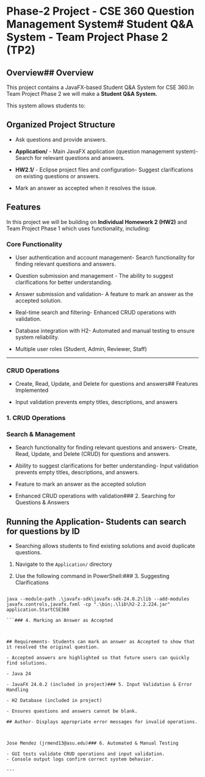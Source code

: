 # Phase-2 Project - CSE 360 Question Management System# Student Q&A System - Team Project Phase 2 (TP2)



## Overview## Overview



This project contains a JavaFX-based Student Q&A System for CSE 360.In Team Project Phase 2 we will make a **Student Q&A System.**

This system allows students to:

## Organized Project Structure

- Ask questions and provide answers.

- **Application/** - Main JavaFX application (question management system)- Search for relevant questions and answers.

- **HW2.1/** - Eclipse project files and configuration- Suggest clarifications on existing questions or answers.

- Mark an answer as accepted when it resolves the issue.

## Features

In this project we will be building on **Individual Homework 2 (HW2)** and Team Project Phase 1 which uses functionality, including:

### Core Functionality

- User authentication and account management- Search functionality for finding relevant questions and answers.

- Question submission and management  - The ability to suggest clarifications for better understanding.

- Answer submission and validation- A feature to mark an answer as the accepted solution.

- Real-time search and filtering- Enhanced CRUD operations with validation.

- Database integration with H2- Automated and manual testing to ensure system reliability.

- Multiple user roles (Student, Admin, Reviewer, Staff)

---

### CRUD Operations

- Create, Read, Update, and Delete for questions and answers## Features Implemented

- Input validation prevents empty titles, descriptions, and answers

### 1. CRUD Operations

### Search & Management

- Search functionality for finding relevant questions and answers- Create, Read, Update, and Delete (CRUD) for questions and answers.

- Ability to suggest clarifications for better understanding- Input validation prevents empty titles, descriptions, and answers.

- Feature to mark an answer as the accepted solution

- Enhanced CRUD operations with validation### 2. Searching for Questions & Answers



## Running the Application- Students can search for questions by ID

- Searching allows students to find existing solutions and avoid duplicate questions.

1. Navigate to the `Application/` directory

2. Use the following command in PowerShell:### 3. Suggesting Clarifications



```powershell- Students can submit clarification requests on questions or answers.

java --module-path .\javafx-sdk\javafx-sdk-24.0.2\lib --add-modules javafx.controls,javafx.fxml -cp ".\bin;.\lib\h2-2.2.224.jar" application.StartCSE360

```### 4. Marking an Answer as Accepted



## Requirements- Students can mark an answer as Accepted to show that it resolved the original question.

- Accepted answers are highlighted so that future users can quickly find solutions.

- Java 24

- JavaFX 24.0.2 (included in project)### 5. Input Validation & Error Handling

- H2 Database (included in project)

- Ensures questions and answers cannot be blank.

## Author- Displays appropriate error messages for invalid operations.



Jose Mendez (jrmend13@asu.edu)### 6. Automated & Manual Testing

- GUI tests validate CRUD operations and input validation.
- Console output logs confirm correct system behavior.

---
